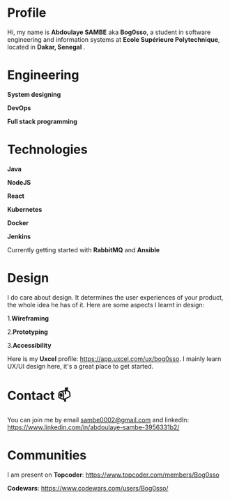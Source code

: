 # Profile

Hi, my name is **Abdoulaye SAMBE** aka **Bog0sso**, a student in software engineering and information systems at **Ecole Supérieure Polytechnique**, located in **Dakar, Senegal** .
# Engineering

  __System designing__
  
  __DevOps__
  
  __Full stack programming__
  
# Technologies

__Java__

__NodeJS__

__React__

__Kubernetes__

__Docker__

__Jenkins__

Currently getting started with __RabbitMQ__ and __Ansible__

# Design

I do care about design. It determines the user experiences of your product, the whole idea he has of it.
Here are some aspects I learnt in design:

1.__Wireframing__

2.__Prototyping__

3.__Accessibility__

Here is my __Uxcel__ profile: https://app.uxcel.com/ux/bog0sso. I mainly learn UX/UI design here, it's a great place to get started. 


# Contact 📫 

You can join me by email sambe0002@gmail.com and linkedIn: https://www.linkedin.com/in/abdoulaye-sambe-3956331b2/

# Communities
I am present on 
__Topcoder__: https://www.topcoder.com/members/Bog0sso

__Codewars__: https://www.codewars.com/users/Bog0sso/


